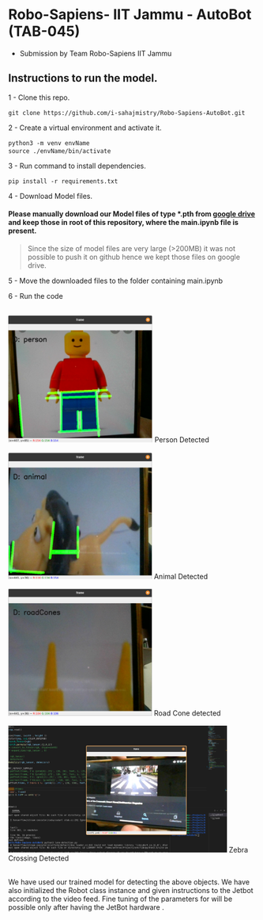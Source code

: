 # Robo-Sapiens- IIT Jammu - AutoBot  (TAB-045)

 - Submission by Team Robo-Sapiens IIT Jammu


## Instructions to run the model.


1 - Clone this repo.
```
git clone https://github.com/i-sahajmistry/Robo-Sapiens-AutoBot.git
```
2 - Create a virtual environment and activate it.
```
python3 -m venv envName
source ./envName/bin/activate
```
3 - Run command to install dependencies.
```
pip install -r requirements.txt
```
4 - Download Model files.
#### Please manually download our Model files of type *.pth from [google drive](https://drive.google.com/drive/folders/11R1dtkgiS13rvqz99jDr5cWBxbvjurrT?usp=sharing) and keep those in root of this repository, where the main.ipynb file is present.
> Since the size of model files are very large (>200MB) it was not possible to push it on github hence we kept those files on google drive.

5 - Move the downloaded files to the folder containing main.ipynb

6 - Run the code
<br/><br/>

<img src="./images/person.png" height="256">
Person Detected
<br/><br/>
<img src="./images/animal.png" height="256">
Animal Detected
<br/><br/>
<img src="./images/roadcone.png" height="256">
Road Cone detected
<br/><br/>
<img src="./images/zebra.png" height="256">
Zebra Crossing Detected
<br/><br/>

We have used our trained model for detecting the above objects. We have also initialized the Robot class instance and given instructions to the Jetbot according to the video feed.
Fine tuning of the parameters for will be possible only after having the JetBot hardware .
